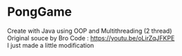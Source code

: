 # PongGame

Create with Java using OOP and Multithreading (2 thread) <br>
Original souce by Bro Code : https://youtu.be/oLirZqJFKPE <br>
I just made a little modification

